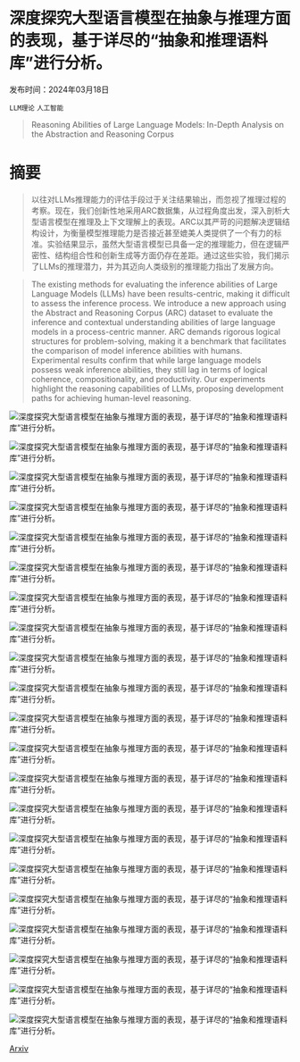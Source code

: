 # 深度探究大型语言模型在抽象与推理方面的表现，基于详尽的“抽象和推理语料库”进行分析。

发布时间：2024年03月18日

`LLM理论` `人工智能`

> Reasoning Abilities of Large Language Models: In-Depth Analysis on the Abstraction and Reasoning Corpus

# 摘要

> 以往对LLMs推理能力的评估手段过于关注结果输出，而忽视了推理过程的考察。现在，我们创新性地采用ARC数据集，从过程角度出发，深入剖析大型语言模型在推理及上下文理解上的表现。ARC以其严苛的问题解决逻辑结构设计，为衡量模型推理能力是否接近甚至媲美人类提供了一个有力的标准。实验结果显示，虽然大型语言模型已具备一定的推理能力，但在逻辑严密性、结构组合性和创新生成等方面仍存在差距。通过这些实验，我们揭示了LLMs的推理潜力，并为其迈向人类级别的推理能力指出了发展方向。

> The existing methods for evaluating the inference abilities of Large Language Models (LLMs) have been results-centric, making it difficult to assess the inference process. We introduce a new approach using the Abstract and Reasoning Corpus (ARC) dataset to evaluate the inference and contextual understanding abilities of large language models in a process-centric manner. ARC demands rigorous logical structures for problem-solving, making it a benchmark that facilitates the comparison of model inference abilities with humans. Experimental results confirm that while large language models possess weak inference abilities, they still lag in terms of logical coherence, compositionality, and productivity. Our experiments highlight the reasoning capabilities of LLMs, proposing development paths for achieving human-level reasoning.

![深度探究大型语言模型在抽象与推理方面的表现，基于详尽的“抽象和推理语料库”进行分析。](../../../paper_images/2403.11793/x1.png)

![深度探究大型语言模型在抽象与推理方面的表现，基于详尽的“抽象和推理语料库”进行分析。](../../../paper_images/2403.11793/x2.png)

![深度探究大型语言模型在抽象与推理方面的表现，基于详尽的“抽象和推理语料库”进行分析。](../../../paper_images/2403.11793/x3.png)

![深度探究大型语言模型在抽象与推理方面的表现，基于详尽的“抽象和推理语料库”进行分析。](../../../paper_images/2403.11793/x4.png)

![深度探究大型语言模型在抽象与推理方面的表现，基于详尽的“抽象和推理语料库”进行分析。](../../../paper_images/2403.11793/x5.png)

![深度探究大型语言模型在抽象与推理方面的表现，基于详尽的“抽象和推理语料库”进行分析。](../../../paper_images/2403.11793/x6.png)

![深度探究大型语言模型在抽象与推理方面的表现，基于详尽的“抽象和推理语料库”进行分析。](../../../paper_images/2403.11793/x7.png)

![深度探究大型语言模型在抽象与推理方面的表现，基于详尽的“抽象和推理语料库”进行分析。](../../../paper_images/2403.11793/x8.png)

![深度探究大型语言模型在抽象与推理方面的表现，基于详尽的“抽象和推理语料库”进行分析。](../../../paper_images/2403.11793/x9.png)

![深度探究大型语言模型在抽象与推理方面的表现，基于详尽的“抽象和推理语料库”进行分析。](../../../paper_images/2403.11793/x10.png)

![深度探究大型语言模型在抽象与推理方面的表现，基于详尽的“抽象和推理语料库”进行分析。](../../../paper_images/2403.11793/x11.png)

![深度探究大型语言模型在抽象与推理方面的表现，基于详尽的“抽象和推理语料库”进行分析。](../../../paper_images/2403.11793/x12.png)

![深度探究大型语言模型在抽象与推理方面的表现，基于详尽的“抽象和推理语料库”进行分析。](../../../paper_images/2403.11793/x13.png)

![深度探究大型语言模型在抽象与推理方面的表现，基于详尽的“抽象和推理语料库”进行分析。](../../../paper_images/2403.11793/x14.png)

![深度探究大型语言模型在抽象与推理方面的表现，基于详尽的“抽象和推理语料库”进行分析。](../../../paper_images/2403.11793/x15.png)

![深度探究大型语言模型在抽象与推理方面的表现，基于详尽的“抽象和推理语料库”进行分析。](../../../paper_images/2403.11793/x16.png)

![深度探究大型语言模型在抽象与推理方面的表现，基于详尽的“抽象和推理语料库”进行分析。](../../../paper_images/2403.11793/x17.png)

![深度探究大型语言模型在抽象与推理方面的表现，基于详尽的“抽象和推理语料库”进行分析。](../../../paper_images/2403.11793/x18.png)

![深度探究大型语言模型在抽象与推理方面的表现，基于详尽的“抽象和推理语料库”进行分析。](../../../paper_images/2403.11793/x19.png)

![深度探究大型语言模型在抽象与推理方面的表现，基于详尽的“抽象和推理语料库”进行分析。](../../../paper_images/2403.11793/x20.png)

![深度探究大型语言模型在抽象与推理方面的表现，基于详尽的“抽象和推理语料库”进行分析。](../../../paper_images/2403.11793/x21.png)

[Arxiv](https://arxiv.org/abs/2403.11793)